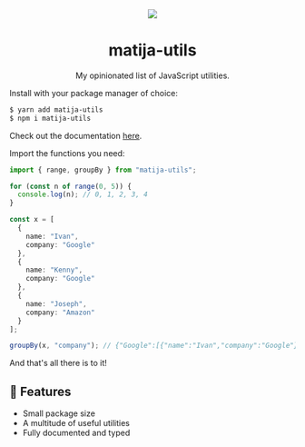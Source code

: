 <div align="center">
  <img src="https://user-images.githubusercontent.com/36193643/206005971-aa99f0c8-01cb-4495-9ab8-dbf5309628b8.png" />
</div>

<h1 align=center>matija-utils</h1>
<p align=center>My opinionated list of JavaScript utilities.</p>

Install with your package manager of choice:

```sh
$ yarn add matija-utils
$ npm i matija-utils
```

Check out the documentation [here](https://matija-utils-docs.vercel.app/).

Import the functions you need:

```typescript
import { range, groupBy } from "matija-utils";

for (const n of range(0, 5)) {
  console.log(n); // 0, 1, 2, 3, 4
}

const x = [
  {
    name: "Ivan",
    company: "Google"
  },
  {
    name: "Kenny",
    company: "Google"
  },
  {
    name: "Joseph",
    company: "Amazon"
  }
];

groupBy(x, "company"); // {"Google":[{"name":"Ivan","company":"Google"},{"name":"Kenny","company":"Google"}],"Amazon":[{"name":"Joseph","company":"Amazon"}]}
```

And that's all there is to it!

## 🚀 Features 

- Small package size
- A multitude of useful utilities
- Fully documented and typed
